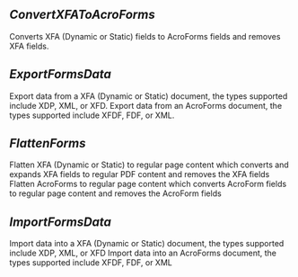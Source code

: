 ## ***ConvertXFAToAcroForms***
Converts XFA (Dynamic or Static) fields to AcroForms fields and removes XFA fields.

## ***ExportFormsData***
Export data from a XFA (Dynamic or Static) document, the types supported include XDP, XML, or XFD.
Export data from an AcroForms document, the types supported include XFDF, FDF, or XML.

## ***FlattenForms***
Flatten XFA (Dynamic or Static) to regular page content which converts and expands XFA fields to regular PDF content and removes the XFA fields
Flatten AcroForms to regular page content which converts AcroForm fields to regular page content and removes the AcroForm fields

## ***ImportFormsData***
Import data into a XFA (Dynamic or Static) document, the types supported include XDP, XML, or XFD
Import data into an AcroForms document, the types supported include XFDF, FDF, or XML